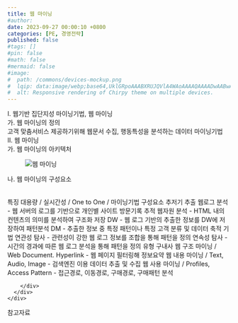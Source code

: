 ```yaml
---
title: 웹 마이닝
#author: 
date: 2023-09-27 00:00:10 +0800
categories: [PE, 경영전략]
published: false
#tags: []
#pin: false
#math: false
#mermaid: false
#image:
#  path: /commons/devices-mockup.png
#  lqip: data:image/webp;base64,UklGRpoAAABXRUJQVlA4WAoAAAAQAAAADwAABwAAQUxQSDIAAAARL0AmbZurmr57yyIiqE8oiG0bejIYEQTgqiDA9vqnsUSI6H+oAERp2HZ65qP/VIAWAFZQOCBCAAAA8AEAnQEqEAAIAAVAfCWkAALp8sF8rgRgAP7o9FDvMCkMde9PK7euH5M1m6VWoDXf2FkP3BqV0ZYbO6NA/VFIAAAA
#  alt: Responsive rendering of Chirpy theme on multiple devices.
---
```


<div class="post-wrap">
  <div class="para">
    <div class="para-title">
      I. 웹기반 집단지성 마이닝기법, 웹 마이닝
    </div>
    <div class="para-cntnt">
      <div class="para">
        <div class="para-title">
          가. 웹 마이닝의 정의
        </div>
        <div class="para-cntnt">
            고객 맞춤서비스 제공하기위해 웹문서 수집, 행동특성을 분석하는 데이터 마이닝기법
        </div>
      </div>
    </div>
  </div>
  
  <div class="para">
    <div class="para-title">
      II. 웹 마이닝
    </div>
    <div class="para-cntnt">
      <div class="para">
        <div class="para-title">
          가. 웹 마이닝의 아키텍처
        </div>
        <div class="para-cntnt">
          <figure class="post-figure">
            <img src="/assets/img/posts/웹-마이닝.png" alt="웹 마이닝">
<!--            <figcaption>Source: Unveiling the Metaverse: Exploring Emerging Trends, Multifaceted Perspectives, and Future Challenges</figcaption>-->
          </figure>
        </div>
      </div>
      <div class="para">
        <div class="para-title">
          나. 웹 마이닝의 구성요소
        </div>
        <div class="para-cntnt">
          <table class="post-table">
          </table>
          특징
  대용량 / 실시간성 / One to One / 마이닝기법
구성요소 추저기 
  추출        
    웹로그 분석 - 웹 서버의 로그를 기반으로 개인별 사이트 방문기록 추적
    웹자원 분석 - HTML 내의 컨텐츠의 의미를 분석하여 구조화
  저장        
    DW - 웹 로그 기반의 추출한 정보를 DW에 저장하여 패턴분석
    DM - 추출한 정보 중 특정 패턴이나 특정 고객 분류 및 데이터 축적
  기법
    연관성 탐사 - 관련성이 강한 웹 로그 정보를 조합을 통해 패턴을 정의
    연속성 탐사 - 시간의 경과에 따른 웹 로그 분석을 통해 패턴을 정의
유형 구내사
  웹 구조 마이닝 / Web Document. Hyperlink - 웹 페이지 필터링해 정보요약
  웹 내용 마이닝 / Text, Audio, Image - 검색엔진 이용 데이터 추출 및 수집
  웹 사용 마이닝 / Profiles, Access Pattern - 접근경로, 이동경로, 구매경로, 구매패턴 분석

        </div>
      </div>
    </div>
  </div>

  <div class="refr-wrap">
    <div class="refr-title">
        참고자료
    </div>
    <ol class="refr-list">
    <!--    <li>(나현식, 최대선) <a target="_blank" href="https://scienceon.kisti.re.kr/commons/util/originalView.do?cn=JAKO202225948430499&oCn=JAKO202225948430499&dbt=JAKO&journal=NJOU00291864">메타버스 보안 위협 요소 및 대응 방안 검토</a></li>-->
    <!--    <li>(M. Uddin, S. Manickam, H. Ullah, M. Obaidat and A. Dandoush) <a target="_blank" href="https://ieeexplore.ieee.org/abstract/document/10138386">Unveiling the Metaverse: Exploring Emerging Trends, Multifaceted Perspectives, and Future Challenges</a></li>-->
    </ol>
  </div>
</div>
